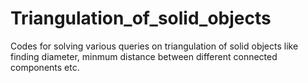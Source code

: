# Triangulation_of_solid_objects
Codes for solving various queries on triangulation of solid objects like finding diameter, minmum distance between different connected components etc.
